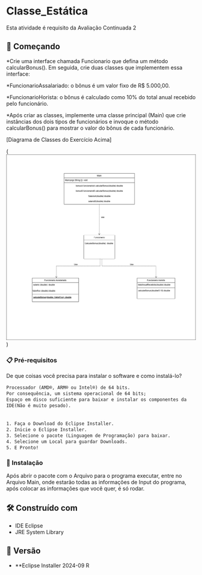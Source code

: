 # Classe_Estática

Esta atividade é requisito da Avaliação Continuada 2

## 🚀 Começando


*Crie uma interface chamada Funcionario que defina um método calcularBonus(). Em seguida, crie duas classes que implementem essa interface:

*FuncionarioAssalariado: o bônus é um valor fixo de R$ 5.000,00.

*FuncionarioHorista: o bônus é calculado como 10% do total anual recebido pelo funcionário.

*Após criar as classes, implemente uma classe principal (Main) que crie instâncias dos dois tipos de funcionários e invoque o método calcularBonus() para mostrar o valor do bônus de cada funcionário.

[Diagrama de Classes do Exercício Acima]

(![BibliotecadeConversões drawio](InterfaceUML.drawio.png))

### 📋 Pré-requisitos

De que coisas você precisa para instalar o software e como instalá-lo?

```
Processador (AMD®, ARM® ou Intel®) de 64 bits.
Por consequência, um sistema operacional de 64 bits;
Espaço em disco suficiente para baixar e instalar os componentes da IDE(Não é muito pesado).


1. Faça o Download do Eclipse Installer.
2. Inicie o Eclipse Installer.
3. Selecione o pacote (Linguagem de Programação) para baixar.
4. Selecione um Local para guardar Downloads.
5. E Pronto!

```

### 🔧 Instalação

Após abrir o pacote com o Arquivo para o programa executar, entre no Arquivo Main, onde estarão todas as informações de Input do programa, após colocar as informações que você quer, é só rodar.

## 🛠️ Construído com

* IDE Eclipse
* JRE System Library

## 📌 Versão

* **Eclipse Installer 2024-09 R
  
